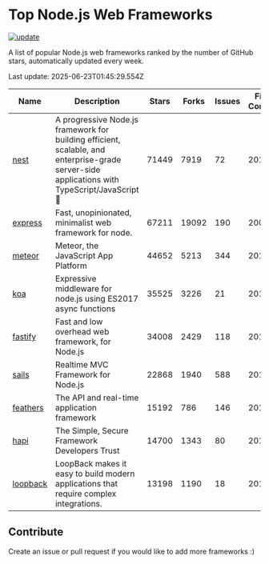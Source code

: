 # Top Node.js Web Frameworks

[![update](https://github.com/sunnysid3up/nodejs-web-frameworks/actions/workflows/update.yml/badge.svg)](https://github.com/sunnysid3up/nodejs-web-frameworks/actions/workflows/update.yml)

A list of popular Node.js web frameworks ranked by the number of GitHub stars, automatically updated every week.

Last update: 2025-06-23T01:45:29.554Z

| Name          | Description          | Stars                     | Forks          | Issues               | First Commit        | Last Commit         | Language          |
|---------------|----------------------|---------------------------|----------------|----------------------|---------------------|---------------------|-------------------|
| [nest](https://github.com/nestjs/nest) | A progressive Node.js framework for building efficient, scalable, and enterprise-grade server-side applications with TypeScript/JavaScript 🚀 | 71449 | 7919 | 72 | 2017 | 2025-06-23 | TS |
| [express](https://github.com/expressjs/express) | Fast, unopinionated, minimalist web framework for node. | 67211 | 19092 | 190 | 2009 | 2025-06-22 | JS |
| [meteor](https://github.com/meteor/meteor) | Meteor, the JavaScript App Platform | 44652 | 5213 | 344 | 2012 | 2025-06-22 | JS |
| [koa](https://github.com/koajs/koa) | Expressive middleware for node.js using ES2017 async functions | 35525 | 3226 | 21 | 2013 | 2025-06-22 | JS |
| [fastify](https://github.com/fastify/fastify) | Fast and low overhead web framework, for Node.js | 34008 | 2429 | 118 | 2016 | 2025-06-22 | JS |
| [sails](https://github.com/balderdashy/sails) | Realtime MVC Framework for Node.js | 22868 | 1940 | 588 | 2012 | 2025-06-21 | JS |
| [feathers](https://github.com/feathersjs/feathers) | The API and real-time application framework | 15192 | 786 | 146 | 2011 | 2025-06-21 | TS |
| [hapi](https://github.com/hapijs/hapi) | The Simple, Secure Framework Developers Trust | 14700 | 1343 | 80 | 2011 | 2025-06-19 | JS |
| [loopback](https://github.com/strongloop/loopback) | LoopBack makes it easy to build modern applications that require complex integrations. | 13198 | 1190 | 18 | 2013 | 2025-06-20 | JS |

## Contribute 

Create an issue or pull request if you would like to add more frameworks :)